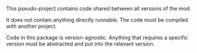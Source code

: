 This pseudo-project contains code shared between all versions of the mod.

It does _not_ contain anything directly runnable.  The code must be compiled _with_ another project.

Code in this package is version-agnostic.  Anything that requires a specific version must be abstracted and put into the relevant version.